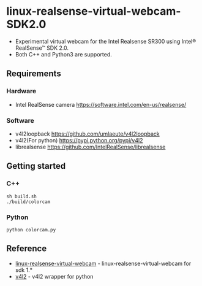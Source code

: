# linux-realsense-virtual-webcam-SDK2.0

* Experimental virtual webcam for the Intel Realsense SR300 using Intel® RealSense™ SDK 2.0.
* Both C++ and Python3 are supported.


## Requirements

### Hardware
* Intel RealSense camera https://software.intel.com/en-us/realsense/

### Software
 * v4l2loopback https://github.com/umlaeute/v4l2loopback
 * v4l2(For python) https://pypi.python.org/pypi/v4l2
 * librealsense https://github.com/IntelRealSense/librealsense

## Getting started

### C++

```
sh build.sh
./build/colorcam
```

### Python

```
python colorcam.py
```


## Reference

 - [linux-realsense-virtual-webcam](https://github.com/msaunby/linux-realsense-virtual-webcam) - linux-realsense-virtual-webcam for sdk 1.*
 - [v4l2](https://pypi.python.org/pypi/v4l2) - v4l2 wrapper for python